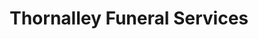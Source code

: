 ---
title: "Thornalley Funeral Services"
url: /kings-lynn/thornalley-funeral-services/
shop: funeral directors
---